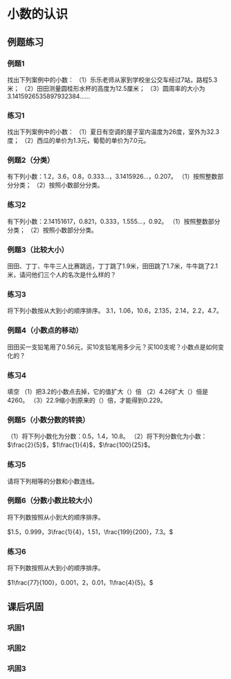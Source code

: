 # 小数的认识



## 例题练习

### 例题1

找出下列案例中的小数：
（1）乐乐老师从家到学校坐公交车经过7站，路程5.3米；
（2）田田测量圆桂形水杯的高度为12.5厘米；
（3）圆周率的大小为3.1415926535897932384……



### 练习1

找出下列案例中的小数：
（1）夏日有空调的屋子室内温度为26度，室外为32.3度；
（2）西瓜的单价为1.3元，葡萄的单价为7.0元。



### 例题2（分类）

有下列小数：1.2，3.6，0.8，0.333…，3.1415926…，0.207。
（1）按照整数部分分类；
（2）按照小数部分分类。



### 练习2

有下列小数：2.14151617，0.821，0.333，1.555…，0.92。
（1）按照整数部分分类；
（2）按照小数部分分类。



### 例题3（比较大小）

田田、丁丁、牛牛三人比赛跳远，丁丁跳了1.9米，田田跳了1.7米，牛牛跳了2.1米，请问他们三个人的名次是什么样的？



### 练习3

将下列小数按从大到小的顺序排序。
3.1，1.06，10.6，2.135，2.14，2.2，4.7。



### 例题4（小数点的移动）

田田买一支铅笔用了0.56元，买10支铅笔用多少元？买100支呢？小数点是如何变化的？



### 练习4

填空
（1）把3.2的小数点去掉，它的值扩大（）倍
（2）4.26扩大（）倍是4260。
（3）22.9缩小到原来的（）倍，才能得到0.229。



### 例题5（小数分数的转换）

（1）将下列小数化为分数：0.5，1.4，10.8。
（2）将下列分数化为小数：$\frac{2}{5}$，$1\frac{1}{4}$，$\frac{100}{25}$。


### 练习5

请将下列相等的分数和小数连线。



### 例题6（分数小数比较大小）

将下列数按照从小到大的顺序排序。

$1.5，0.999，3\frac{1}{4}，1.51，\frac{199}{200}，7.3。$



### 练习6

将下列数按照从大到小的顺序排序。

$1\frac{77}{100}，0.001，2，0.01，1\frac{4}{5}。$



## 课后巩固

### 巩固1



### 巩固2



### 巩固3
